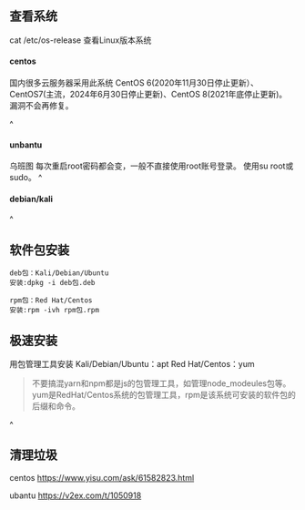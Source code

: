 ## **查看系统**
cat /etc/os-release
查看Linux版本系统


#### **centos**
国内很多云服务器采用此系统
CentOS 6(2020年11月30日停止更新）、CentOS7(主流，2024年6月30日停止更新)、CentOS 8(2021年底停止更新)。
漏洞不会再修复。

^
#### **unbantu**
乌班图
每次重启root密码都会变，一般不直接使用root账号登录。
使用su root或sudo。
^
#### **debian/kali**


^
## **软件包安装**
```
deb包：Kali/Debian/Ubuntu
安装:dpkg -i deb包.deb

rpm包：Red Hat/Centos
安装:rpm -ivh rpm包.rpm
```
## **极速安装**
用包管理工具安装
Kali/Debian/Ubuntu：apt
Red Hat/Centos：yum

>不要搞混yarn和npm都是js的包管理工具，如管理node_modeules包等。
>yum是RedHat/Centos系统的包管理工具，rpm是该系统可安装的软件包的后缀和命令。


^
## **清理垃圾**
centos
<https://www.yisu.com/ask/61582823.html>


ubantu
<https://v2ex.com/t/1050918>